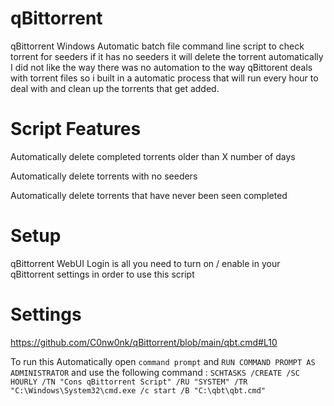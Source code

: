 # qBittorrent

qBittorrent Windows Automatic batch file command line script to check torrent for seeders if it has no seeders it will delete the torrent automatically I did not like the way there was no automation to the way qBittorent deals with torrent files so i built in a automatic process that will run every hour to deal with and clean up the torrents that get added.


# Script Features

Automatically delete completed torrents older than X number of days

Automatically delete torrents with no seeders

Automatically delete torrents that have never been seen completed

# Setup

qBittorrent WebUI Login is all you need to turn on / enable in your qBittorrent settings in order to use this script

# Settings

https://github.com/C0nw0nk/qBittorrent/blob/main/qbt.cmd#L10

To run this Automatically open `command prompt` and `RUN COMMAND PROMPT AS ADMINISTRATOR` and use the following command :
`SCHTASKS /CREATE /SC HOURLY /TN "Cons qBittorrent Script" /RU "SYSTEM" /TR "C:\Windows\System32\cmd.exe /c start /B "C:\qbt\qbt.cmd"`
